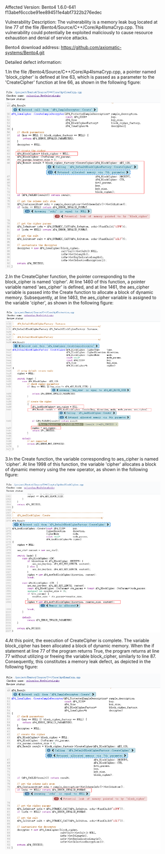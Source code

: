 Affected Version:
Bento4 1.6.0-641 f13abef6cccbe91ee894511e4abf7322b276edec

Vulnerability Description:
The vulnerability is a memory leak bug located at line 77 of the file /Bento4/Source/C++/Core/Ap4IsmaCryp.cpp. This vulnerability could potentially be exploited maliciously to cause resource exhaustion and denial of service attacks.

Bento4 download address:
https://github.com/axiomatic-systems/Bento4.git

Detailed defect information:

1.In the file /Bento4/Source/C++/Core/Ap4IsmaCryp.cpp, a pointer named 'block_cipher' is defined at line 63, which is passed as a parameter to the 'CreateCipher' function at line 66, as shown in the following figure:

![image](https://github.com/LuMingYinDetect/Bento4_defects/blob/main/Bento4_Memory_Leak_1.png)

2.In the CreateCipher function, the pointer corresponding to the block_cipher is named 'cipher'. At line 1460 of this function, a pointer variable named 'aes_cipher' is defined, and at line 1461, the aes_cipher variable is passed into the Create function to allocate a block of dynamic memory. Subsequently, at line 1463, the aes_cipher variable is assigned to the variable 'cipher', as shown in the following figure:

![image](https://github.com/LuMingYinDetect/Bento4_defects/blob/main/Bento4_Memory_Leak_2.png)

3.In the Create function, the variable corresponding to aes_cipher is named 'cipher'. At line 1998 of this function, the variable 'cipher' allocates a block of dynamic memory using the new operator, as shown in the following figure:

![image](https://github.com/LuMingYinDetect/Bento4_defects/blob/main/Bento4_Memory_Leak_3.png)

4.At this point, the execution of CreateCipher is complete. The variable block_cipher has been allocated a block of dynamic memory. When the if statement at line 77 of the program returns True, the program returns at line 77 without utilizing or freeing the variable block_cipher, similarly to line 87. Consequently, this constitutes a memory leak defect, as depicted in the following figure:

![image](https://github.com/LuMingYinDetect/Bento4_defects/blob/main/Bento4_Memory_Leak_4.png)
